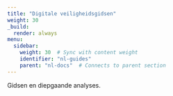 ```yaml
---
title: "Digitale veiligheidsgidsen"
weight: 30
_build:
  render: always
menu:
  sidebar:
    weight: 30  # Sync with content weight
    identifier: "nl-guides"
    parent: "nl-docs"  # Connects to parent section
---
```

Gidsen en diepgaande analyses.